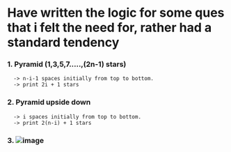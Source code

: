 # Have written the logic for some ques that i felt the need for, rather had a standard tendency

### 1. Pyramid (1,3,5,7.....,(2n-1) stars)
      -> n-i-1 spaces initially from top to bottom.
      -> print 2i + 1 stars
### 2. Pyramid upside down
      -> i spaces initially from top to bottom.
      -> print 2(n-i) + 1 stars
### 3. ![image](https://github.com/Aaditatgithub/Strivers-A2Z-DSA-Sheet/assets/131251920/513cb7c3-24c3-42d4-b70a-2430bb110ca6)

    
